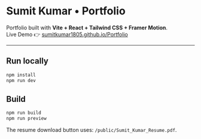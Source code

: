 #  Sumit Kumar •  Portfolio  

Portfolio built with **Vite + React + Tailwind CSS + Framer Motion**.  
Live Demo 👉 [sumitkumar1805.github.io/Portfolio](https://sumitkumar1805.github.io/Portfolio/)

---

## Run locally
```bash
npm install
npm run dev
```

## Build
```bash
npm run build
npm run preview
```

The resume download button uses: `/public/Sumit_Kumar_Resume.pdf`.

